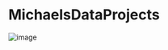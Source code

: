 # MichaelsDataProjects

![image](https://github.com/user-attachments/assets/82fc9ce9-dda5-41e3-a62c-2432f11e9f1a)
